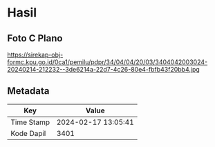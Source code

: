 # Hasil

## Foto C Plano

https://sirekap-obj-formc.kpu.go.id/0ca1/pemilu/pdpr/34/04/04/20/03/3404042003024-20240214-212232--3de6214a-22d7-4c26-80e4-fbfb43f20bb4.jpg


## Metadata

| Key        | Value               |
| ---------- | ------------------- |
| Time Stamp | 2024-02-17 13:05:41 |
| Kode Dapil | 3401                |



